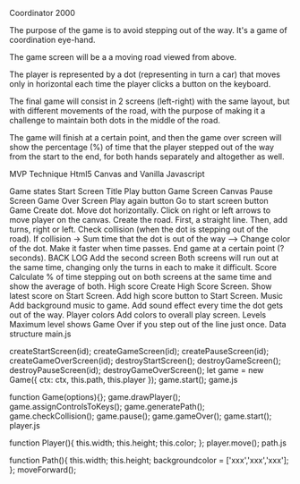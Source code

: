 Coordinator 2000

The purpose of the game is to avoid stepping out of the way. It's a game of coordination eye-hand.

The game screen will be a a moving road viewed from above.

The player is represented by a dot (representing in turn a car) that moves only in horizontal each time the player clicks a button on the keyboard.

The final game will consist in 2 screens (left-right) with the same layout, but with different movements of the road, with the purpose of making it a challenge to maintain both dots in the middle of the road.

The game will finish at a certain point, and then the game over screen will show the percentage (%) of time that the player stepped out of the way from the start to the end, for both hands separately and altogether as well.

MVP
Technique
Html5 Canvas and Vanilla Javascript

Game states
Start Screen
Title
Play button
Game Screen
Canvas
Pause Screen
Game Over Screen
Play again button
Go to start screen button
Game
Create dot.
Move dot horizontally.
Click on right or left arrows to move player on the canvas.
Create the road.
First, a straight line.
Then, add turns, right or left.
Check collision (when the dot is stepping out of the road).
If collision -> Sum time that the dot is out of the way --> Change color of the dot.
Make it faster when time passes.
End game at a certain point (? seconds).
BACK LOG
Add the second screen
Both screens will run out at the same time, changing only the turns in each to make it difficult.
Score
Calculate % of time stepping out on both screens at the same time and show the average of both.
High score
Create High Score Screen.
Show latest score on Start Screen.
Add high score button to Start Screen.
Music
Add background music to game.
Add sound effect every time the dot gets out of the way.
Player colors
Add colors to overall play screen.
Levels
Maximum level shows Game Over if you step out of the line just once.
Data structure
main.js

createStartScreen(id);
createGameScreen(id);
createPauseScreen(id);
createGameOverScreen(id);
destroyStartScreen();
destroyGameScreen();
destroyPauseScreen(id);
destroyGameOverScreen();
let game = new Game({
    ctx: ctx,
    this.path,
    this.player
  });
game.start();
game.js

function Game(options){};
game.drawPlayer();
game.assignControlsToKeys();
game.generatePath();
game.checkCollision();
game.pause();
game.gameOver();
game.start();
player.js

function Player(){
  this.width;
  this.height;
  this.color;
};
player.move();
path.js

function Path(){
  this.width;
  this.height;
  backgroundcolor = ['xxx','xxx','xxx'];
};
moveForward();

